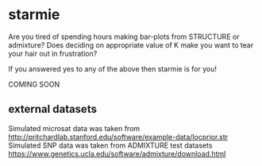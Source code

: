 # starmie
Are you tired of spending hours making bar-plots from STRUCTURE or admixture?
Does deciding on appropriate value of K make you want to tear your hair out in
frustration? 

If you answered yes to any of the above then starmie is for you!

COMING SOON

## external datasets
Simulated microsat data was taken from 
http://pritchardlab.stanford.edu/software/example-data/locprior.str
Simulated SNP data was taken from ADMIXTURE test datasets
https://www.genetics.ucla.edu/software/admixture/download.html
